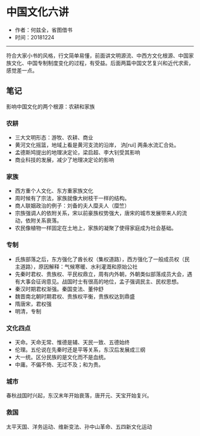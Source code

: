 # 中国文化六讲

- 作者：何兹全，省图借书
- 时间：20181224

---

符合大家小书的风格，行文简单易懂，前面讲文明源流、中西方文化根源、中国家族文化、中国专制制度变化的过程，有受益。后面两篇中国文艺复兴和近代求索，感觉差一点。

## 笔记

影响中国文化的两个根源：农耕和家族

### 农耕

- 三大文明形态：游牧、农耕、商业
- 黄河文化摇篮，地域上看是黄河支流的沿岸， 汭[ruì] 两条水流汇合处。
- 孟德斯鸠提出的地理决定论，梁启超、李大钊受其影响
- 商业科技的发展，减少了地理决定论的影响

### 家族

- 西方重个人文化、东方重家族文化
- 周时候有了宗法，家族就像大树枝干一样的结构。
- 商人联姻政治的例子：刘备的夫人糜夫人（糜竺）
- 宗族强调人的依附关系，宋以前豪族权势强大，唐宋的城市发展带来人的流动，依附关系衰落。
- 农民像植物一样固定在土地上，家族的凝聚了使得家庭成为社会基础。

### 专制

- 氏族部落之后，东方强化了酋长权（集权道路），西方强化了一般成员权（民主道路），原因解释：气候寒暖、水利灌溉和原始公社
- 先秦时君权、贵族权、平民权鼎立，周有内外朝，外朝类似部落成员大会，遇有大事会征询意见。战国时士有很高的地位，孟子强调民主、民权思想。
- 秦汉时期君权渐强。秦国变法、董仲舒
- 魏晋南北朝时期君权、贵族权平衡，贵族权达到鼎盛
- 隋唐宋，君权强
- 明清，专制

### 文化四点

- 天命。天命无常、惟德是辅、天民一致、五德始终
- 伦理。五伦说在先秦时还是平等关系，东汉后发展成三纲
- 大一统。区分民族的是文化而不是血统。
- 中庸。不偏不倚、无过不及；和为贵。

### 城市

春秋战国时兴起，东汉末年开始衰落，唐开元、天宝开始复兴。

### 救国

太平天国、洋务运动、维新变法、孙中山革命、五四新文化运动
